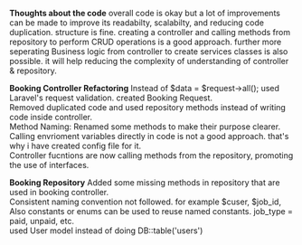 **Thoughts about the code**
overall code is okay but a lot of improvements can be made to improve its readabilty, scalabilty, and reducing code duplication. 
structure is fine. creating a controller and calling methods from repository to perform CRUD operations is a good approach. further more seperating Business logic from controller to create services classes is also possible. it will help reducing the complexity of understanding of controller & repository. 

**Booking Controller Refactoring**
Instead of $data = $request->all(); used Laravel's request validation. created Booking Request.<br/>
Removed duplicated code and used repository methods instead of writing code inside controller.<br/>
Method Naming: Renamed some methods to make their purpose clearer.<br/>
Calling envrioment variables directly in code is not a good approach. that's why i have created config file for it.<br/> 
Controller fucntions are now calling methods from the repository, promoting the use of interfaces.<br/>

**Booking Repository** 
Added some missing methods in repository that are used in booking controller.<br/>
Consistent naming convention not followed. for example $cuser, $job_id,<br/>
Also constants or enums can be used to reuse named constants. job_type = paid, unpaid, etc. <br/>
used User model instead of doing DB::table('users')<br/>
